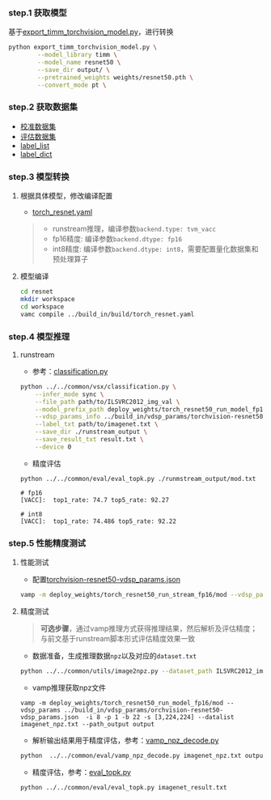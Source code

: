 ### step.1 获取模型
基于[export_timm_torchvision_model.py](../../common/utils/export_timm_torchvision_model.py)，进行转换

```bash
python export_timm_torchvision_model.py \
        --model_library timm \
        --model_name resnet50 \
        --save_dir output/ \
        --pretrained_weights weights/resnet50.pth \
        --convert_mode pt \
```

### step.2 获取数据集
- [校准数据集](https://image-net.org/challenges/LSVRC/2012/index.php)
- [评估数据集](https://image-net.org/challenges/LSVRC/2012/index.php)
- [label_list](../../common/label/imagenet.txt)
- [label_dict](../../common/label/imagenet1000_clsid_to_human.txt)

### step.3 模型转换
1. 根据具体模型，修改编译配置
    - [torch_resnet.yaml](../build_in/build/torch_resnet.yaml)
    
    > - runstream推理，编译参数`backend.type: tvm_vacc`
    > - fp16精度: 编译参数`backend.dtype: fp16`
    > - int8精度: 编译参数`backend.dtype: int8`，需要配置量化数据集和预处理算子
2. 模型编译

    ```bash
    cd resnet
    mkdir workspace
    cd workspace
    vamc compile ../build_in/build/torch_resnet.yaml
    ```

### step.4 模型推理
1. runstream
    - 参考：[classification.py](../../common/vsx/classification.py)
    ```bash
    python ../../common/vsx/classification.py \
        --infer_mode sync \
        --file_path path/to/ILSVRC2012_img_val \
        --model_prefix_path deploy_weights/torch_resnet50_run_model_fp16/mod \
        --vdsp_params_info ../build_in/vdsp_params/torchvision-resnet50-vdsp_params.json \
        --label_txt path/to/imagenet.txt \
        --save_dir ./runstream_output \
        --save_result_txt result.txt \
        --device 0
    ```

    - 精度评估
    ```
    python ../../common/eval/eval_topk.py ./runmstream_output/mod.txt
    ```

    ```
    # fp16
    [VACC]:  top1_rate: 74.7 top5_rate: 92.27

    # int8
    [VACC]:  top1_rate: 74.486 top5_rate: 92.22
    ```

### step.5 性能精度测试
1. 性能测试
    - 配置[torchvision-resnet50-vdsp_params.json](../build_in/vdsp_params/torchvision-resnet50-vdsp_params.json)
    ```bash
    vamp -m deploy_weights/torch_resnet50_run_stream_fp16/mod --vdsp_params ../build_in/vdsp_params/torchvision-resnet50-vdsp_params.json  -i 8 -p 1 -b 2 -s [3,224,224]
    ```

2. 精度测试
    > **可选步骤**，通过vamp推理方式获得推理结果，然后解析及评估精度；与前文基于runstream脚本形式评估精度效果一致
    
    - 数据准备，生成推理数据`npz`以及对应的`dataset.txt`
    ```bash
    python ../../common/utils/image2npz.py --dataset_path ILSVRC2012_img_val --target_path  input_npz  --text_path imagenet_npz.txt
    ```

    - vamp推理获取npz文件
    ```
    vamp -m deploy_weights/torch_resnet50_run_model_fp16/mod --vdsp_params ../build_in/vdsp_params/orchvision-resnet50-vdsp_params.json  -i 8 -p 1 -b 22 -s [3,224,224] --datalist imagenet_npz.txt --path_output output
    ```

    - 解析输出结果用于精度评估，参考：[vamp_npz_decode.py](../../common/eval/vamp_npz_decode.py)
    ```bash
    python  ../../common/eval/vamp_npz_decode.py imagenet_npz.txt output imagenet_result.txt imagenet.txt
    ```
    
    - 精度评估，参考：[eval_topk.py](../../common/eval/eval_topk.py)
    ```bash
    python ../../common/eval/eval_topk.py imagenet_result.txt
    ```